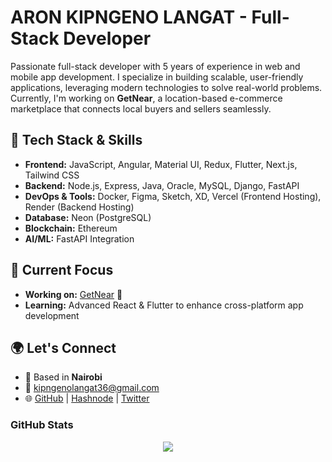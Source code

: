 # ARON KIPNGENO LANGAT - Full-Stack Developer

Passionate full-stack developer with 5 years of experience in web and mobile app development. I specialize in building scalable, user-friendly applications, leveraging modern technologies to solve real-world problems. Currently, I'm working on **GetNear**, a location-based e-commerce marketplace that connects local buyers and sellers seamlessly.

## 🚀 Tech Stack & Skills
- **Frontend:** JavaScript, Angular, Material UI, Redux, Flutter, Next.js, Tailwind CSS
- **Backend:** Node.js, Express, Java, Oracle, MySQL, Django, FastAPI
- **DevOps & Tools:** Docker, Figma, Sketch, XD, Vercel (Frontend Hosting), Render (Backend Hosting)
- **Database:** Neon (PostgreSQL)
- **Blockchain:** Ethereum
- **AI/ML:** FastAPI Integration

## 📌 Current Focus
- **Working on:** [GetNear](https://getnear.vercel.app/) 🚀
- **Learning:** Advanced React & Flutter to enhance cross-platform app development

## 🌍 Let's Connect
- 📍 Based in **Nairobi**
- 📧 [kipngenolangat36@gmail.com](mailto:kipngenolangat36@gmail.com)
- 🌐 [GitHub](https://github.com/lakiarANIT) | [Hashnode](https://stepwise.hashnode.dev) | [Twitter](https://www.x.com/langatarons)


### GitHub Stats
<p align="center">
  <img src="https://github-readme-stats.vercel.app/api?username=aronsurf&show_icons=true&theme=radical">
</p>
